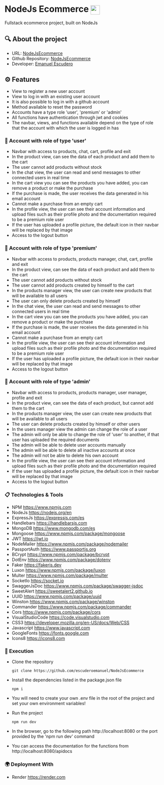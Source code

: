 # NodeJs Ecommerce <img width='30' align='center' src='https://i.ibb.co/7XPkx1L/nodejs.png'>

Fullstack ecommerce project, built on NodeJs

## 🔍 About the project 

- URL: [NodeJsEcommerce](https://nodejsecommerce-8f7b.onrender.com)
- Github Repository: [NodeJsEcommerce](https://github.com/escuderoemanuel/NodeJsEcommerce)
- Developer: [Emanuel Escudero](https://emanuelescudero.ar)

## ⚙️ Features

- View to register a new user account
- View to log in with an existing user account
- It is also possible to log in with a github account
- Method available to reset the password
- Accounts have a type role 'user', 'premium' or 'admin'
- All functions have authentication through jwt and cookies
- The navbar, views, and functions available depend on the type of role that the account with which the user is logged in has

### 🪪 Account with role of type 'user'

- Navbar with access to products, chat, cart, profile and exit
- In the product view, can see the data of each product and add them to the cart
- The user cannot add products without stock
- In the chat view, the user can read and send messages to other connected users in real time
- In the cart view you can see the products you have added, you can remove a product or make the purchase
- If the purchase is made, the user receives the data generated in his email account
- Cannot make a purchase from an empty cart
- In the profile view, the user can see their account information and upload files such as their profile photo and the documentation required to be a premium role user
- If the user has uploaded a profile picture, the default icon in their navbar will be replaced by that image
- Access to the logout button

### 🪪 Account with role of type 'premium'

- Navbar with access to products, products manager, chat, cart, profile and exit
- In the product view, can see the data of each product and add them to the cart
- The user cannot add products without stock
- The user cannot add products created by himself to the cart
- In the products manager view, the user can create new products that will be available to all users
- The user can only delete products created by himself
- In the chat view, the user can read and send messages to other connected users in real time
- In the cart view you can see the products you have added, you can remove a product or make the purchase
- If the purchase is made, the user receives the data generated in his email account
- Cannot make a purchase from an empty cart
- In the profile view, the user can see their account information and upload files such as their profile photo and the documentation required to be a premium role user
- If the user has uploaded a profile picture, the default icon in their navbar will be replaced by that image
- Access to the logout button

### 🪪 Account with role of type 'admin'

- Navbar with access to products, products manager, user manager, profile and exit
- In the product view, can see the data of each product, but cannot add them to the cart
- In the products manager view, the user can create new products that will be available to all users
- The user can delete products created by himself or other users
- In the users manager view the admin can change the role of a user
- The admin will only be able to change the role of 'user' to another, if that user has uploaded the required documents
- The admin will be able to delete user accounts manually
- The admin will be able to delete all inactive accounts at once
- The admin will not be able to delete his own account
- In the profile view, the user can see their account information and upload files such as their profile photo and the documentation required
- If the user has uploaded a profile picture, the default icon in their navbar will be replaced by that image
- Access to the logout button


### 📋 Technologies & Tools

- NPM https://www.npmjs.com
- NodeJs https://nodejs.org/en
- ExpressJs https://expressjs.com/es
- Handlebars https://handlebarsjs.com
- MongoDB https://www.mongodb.com/es
- Mongoose https://www.npmjs.com/package/mongoose
- JWT https://jwt.io
- NodeMailer https://www.npmjs.com/package/nodemailer
- PassportAuth https://www.passportjs.org
- BCrypt https://www.npmjs.com/package/bcrypt
- DotEnv https://www.npmjs.com/package/dotenv
- Faker https://fakerjs.dev
- Luxon https://www.npmjs.com/package/luxon
- Multer https://www.npmjs.com/package/multer
- SocketIo https://socket.io
- SwaggerJsDoc https://www.npmjs.com/package/swagger-jsdoc
- SweetAlert https://sweetalert2.github.io
- UUID https://www.npmjs.com/package/uuid
- Winston https://www.npmjs.com/package/winston
- Commander https://www.npmjs.com/package/commander
- Cors https://www.npmjs.com/package/cors
- VisualStudioCode https://code.visualstudio.com
- CSS3 https://developer.mozilla.org/en-US/docs/Web/CSS
- Javascript https://www.javascript.com
- GoogleFonts https://fonts.google.com
- Icons8 https://icons8.com

### 🚀 Execution

- Clone the repository

  `git clone https://github.com/escuderoemanuel/NodeJsEcommerce`

- Install the dependencies listed in the package.json file
  
  `npm i`

- You will need to create your own .env file in the root of the project and set your own environment variables!

- Run the project

  `npm run dev`

- In the browser, go to the following path http://localhost:8080 or the port provided by the 'npm run dev' command

- You can access the documentation for the functions from http://localhost:8080/apidocs

### 🌍 Deployment With

- Render https://render.com
